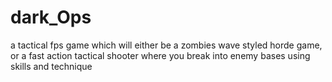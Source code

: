 # dark_Ops
a tactical fps game which will either be a zombies wave styled horde game, or a fast action tactical shooter where you break into enemy bases using skills and technique 
